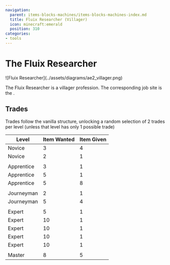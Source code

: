 ```yaml
---
navigation:
  parent: items-blocks-machines/items-blocks-machines-index.md
  title: Fluix Researcher (Villager)
  icon: minecraft:emerald
  position: 310
categories:
- tools
---
```


# The Fluix Researcher

<Row>
![Fluix Researcher](../assets/diagrams/ae2_villager.png)
<BlockImage id="charger" scale="8" />
</Row>

The Fluix Researcher is a villager profession. The corresponding job site is the <ItemLink id="charger" />.

## Trades

Trades follow the vanilla structure, unlocking a random selection of 2 trades per level (unless that level has only 1 possible
trade)

| Level      | Item Wanted                                       | Item Given                                      |
|------------|---------------------------------------------------|-------------------------------------------------|
| Novice     | 3 <ItemLink id="minecraft:emerald" />             | 4 <ItemLink id="certus_quartz_crystal" />       |
| Novice     | 2 <ItemLink id="minecraft:emerald" />             | 1 <ItemLink id="meteorite_compass" />           |
|            |                                                   |                                                 |
| Apprentice | 3 <ItemLink id="charged_nether_quartz_crystal" /> | 1 <ItemLink id="minecraft:emerald" />           |
| Apprentice | 5 <ItemLink id="silicon" />                       | 1 <ItemLink id="minecraft:emerald" />           |
| Apprentice | 5 <ItemLink id="minecraft:emerald" />             | 8 <ItemLink id="sky_stone_block" />             |
|            |                                                   |                                                 |
| Journeyman | 2 <ItemLink id="quartz_glass" />                  | 1 <ItemLink id="minecraft:emerald" />           |
| Journeyman | 5 <ItemLink id="minecraft:emerald" />             | 4 <ItemLink id="fluix_crystal" />               |
|            |                                                   |                                                 |
| Expert     | 5 <ItemLink id="matter_ball" />                   | 1 <ItemLink id="minecraft:emerald" />           |
| Expert     | 10 <ItemLink id="minecraft:emerald" />            | 1 <ItemLink id="silicon_press" />               |
| Expert     | 10 <ItemLink id="minecraft:emerald" />            | 1 <ItemLink id="logic_processor_press" />       |
| Expert     | 10 <ItemLink id="minecraft:emerald" />            | 1 <ItemLink id="calculation_processor_press" /> |
| Expert     | 10 <ItemLink id="minecraft:emerald" />            | 1 <ItemLink id="engineering_processor_press" /> |
|            |                                                   |                                                 |
| Master     | 8 <ItemLink id="minecraft:emerald" />             | 5 <ItemLink id="minecraft:slime_ball" />        |
